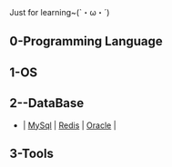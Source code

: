 Just for learning~(`・ω・´) 

## 0-Programming Language

## 1-OS

## 2--DataBase
* | [MySql](http://example.com/) | [Redis](https://github.com/Pudgedd/blog/wiki/Redis) | [Oracle](http://example.com/) |

## 3-Tools
